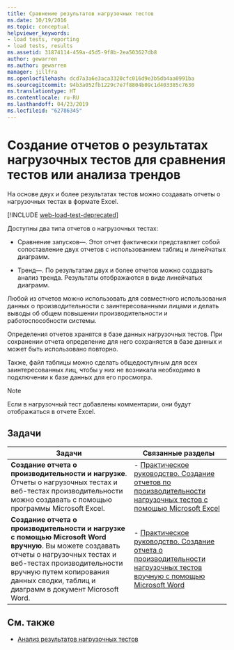 ```yaml
---
title: Сравнение результатов нагрузочных тестов
ms.date: 10/19/2016
ms.topic: conceptual
helpviewer_keywords:
- load tests, reporting
- load tests, results
ms.assetid: 31874114-459a-45d5-9f8b-2ea503627db8
author: gewarren
ms.author: gewarren
manager: jillfra
ms.openlocfilehash: dcd7a3a6e3aca3320cfc016d9e3b5db4aa0991ba
ms.sourcegitcommit: 94b3a052fb1229c7e7f8804b09c1d403385c7630
ms.translationtype: HT
ms.contentlocale: ru-RU
ms.lasthandoff: 04/23/2019
ms.locfileid: "62786345"
---
```

# <a name="report-load-tests-results-for-test-comparisons-or-trend-analysis"></a>Создание отчетов о результатах нагрузочных тестов для сравнения тестов или анализа трендов

На основе двух и более результатах тестов можно создавать отчеты о нагрузочных тестах в формате Excel.

[!INCLUDE [web-load-test-deprecated](includes/web-load-test-deprecated.md)]

Доступны два типа отчетов о нагрузочных тестах:

- Сравнение запусков&mdash;. Этот отчет фактически представляет собой сопоставление двух отчетов с использованием таблиц и линейчатых диаграмм.

- Тренд&mdash;. По результатам двух и более отчетов можно создавать анализ тренда. Результаты отображаются в виде линейчатых диаграмм.

Любой из отчетов можно использовать для совместного использования данных о производительности с заинтересованными лицами и делать выводы об общем повышении производительности и работоспособности системы.

Определения отчетов хранятся в базе данных нагрузочных тестов. При сохранении отчета определение для него сохраняется в базе данных и может быть использовано повторно.

Также, файл таблицы можно сделать общедоступным для всех заинтересованных лиц, чтобы у них не возникала необходимо в подключении к базе данных для его просмотра.

> [!NOTE]
> Если в нагрузочный тест добавлены комментарии, они будут отображаться в отчете Excel.

## <a name="tasks"></a>Задачи

|Задачи|Связанные разделы|
|-|-|
|**Создание отчета о производительности и нагрузке**. Отчеты о нагрузочных тестах и веб-тестах производительности можно создавать с помощью программы Microsoft Excel.|- [Практическое руководство. Создание отчетов по производительности нагрузочных тестов с помощью Microsoft Excel](../test/how-to-create-load-test-performance-reports-using-microsoft-excel.md)|
|**Создание отчета о производительности и нагрузке с помощью Microsoft Word вручную**. Вы можете создавать отчеты о нагрузочных тестах и веб-тестах производительности вручную путем копирования данных сводки, таблиц и диаграмм в документ Microsoft Word.|- [Практическое руководство. Создание отчета о производительности нагрузочных тестов вручную с помощью Microsoft Word](../test/how-to-manually-create-a-load-test-performance-report-using-microsoft-word.md)|

## <a name="see-also"></a>См. также

- [Анализ результатов нагрузочных тестов](../test/analyze-load-test-results-using-the-load-test-analyzer.md)